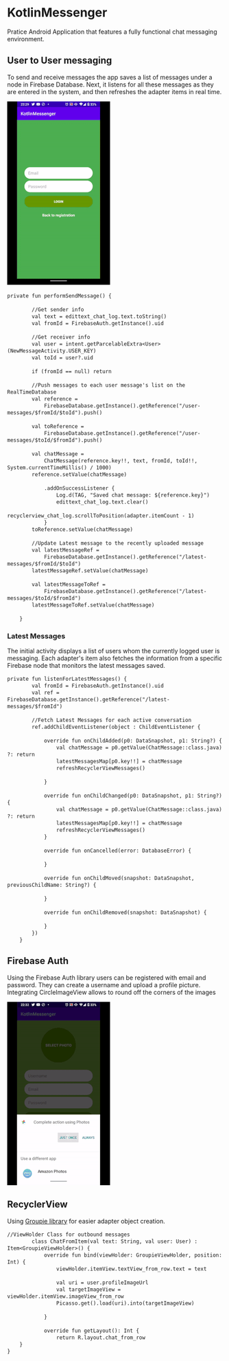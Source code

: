 # KotlinMessenger
 Pratice Android Application that features a fully functional chat messaging environment.
 
## User to User messaging
To send and receive messages the app saves a list of messages under a node in Firebase Database.  Next, it listens for all these messages as they are entered in the system, and then refreshes the adapter items in real time.

![](gifs/messages2.gif)

```
private fun performSendMessage() {

        //Get sender info
        val text = edittext_chat_log.text.toString()
        val fromId = FirebaseAuth.getInstance().uid

        //Get receiver info
        val user = intent.getParcelableExtra<User>(NewMessageActivity.USER_KEY)
        val toId = user?.uid

        if (fromId == null) return

        //Push messages to each user message's list on the RealTimeDatabase
        val reference =
            FirebaseDatabase.getInstance().getReference("/user-messages/$fromId/$toId").push()

        val toReference =
            FirebaseDatabase.getInstance().getReference("/user-messages/$toId/$fromId").push()

        val chatMessage =
            ChatMessage(reference.key!!, text, fromId, toId!!, System.currentTimeMillis() / 1000)
        reference.setValue(chatMessage)

            .addOnSuccessListener {
                Log.d(TAG, "Saved chat message: ${reference.key}")
                edittext_chat_log.text.clear()
                recyclerview_chat_log.scrollToPosition(adapter.itemCount - 1)
            }
        toReference.setValue(chatMessage)

        //Update Latest message to the recently uploaded message
        val latestMessageRef =
            FirebaseDatabase.getInstance().getReference("/latest-messages/$fromId/$toId")
        latestMessageRef.setValue(chatMessage)

        val latestMessageToRef =
            FirebaseDatabase.getInstance().getReference("/latest-messages/$toId/$fromId")
        latestMessageToRef.setValue(chatMessage)

    }
```
 
### Latest Messages
The initial activity displays a list of users whom the currently logged user is messaging. Each adapter's item also fetches the information from a specific Firebase node that monitors the latest messages saved.

```
private fun listenForLatestMessages() {
        val fromId = FirebaseAuth.getInstance().uid
        val ref = FirebaseDatabase.getInstance().getReference("/latest-messages/$fromId")

        //Fetch Latest Messages for each active conversation
        ref.addChildEventListener(object : ChildEventListener {

            override fun onChildAdded(p0: DataSnapshot, p1: String?) {
                val chatMessage = p0.getValue(ChatMessage::class.java) ?: return
                latestMessagesMap[p0.key!!] = chatMessage
                refreshRecyclerViewMessages()

            }

            override fun onChildChanged(p0: DataSnapshot, p1: String?) {
                val chatMessage = p0.getValue(ChatMessage::class.java) ?: return
                latestMessagesMap[p0.key!!] = chatMessage
                refreshRecyclerViewMessages()
            }

            override fun onCancelled(error: DatabaseError) {

            }

            override fun onChildMoved(snapshot: DataSnapshot, previousChildName: String?) {

            }

            override fun onChildRemoved(snapshot: DataSnapshot) {

            }
        })
    }
```

## Firebase Auth
Using the Firebase Auth library users can be registered with email and password. They can create a username and upload a profile picture.
Integrating CircleImageView allows to round off the corners of the images

![](gifs/messages1.gif)

## RecyclerView
Using [Groupie library](https://github.com/lisawray/groupie) for easier adapter object creation.

```
//ViewHolder Class for outbound messages
        class ChatFromItem(val text: String, val user: User) : Item<GroupieViewHolder>() {
            override fun bind(viewHolder: GroupieViewHolder, position: Int) {
                viewHolder.itemView.textView_from_row.text = text

                val uri = user.profileImageUrl
                val targetImageView = viewHolder.itemView.imageView_from_row
                Picasso.get().load(uri).into(targetImageView)

            }

            override fun getLayout(): Int {
                return R.layout.chat_from_row
    }
}
```
